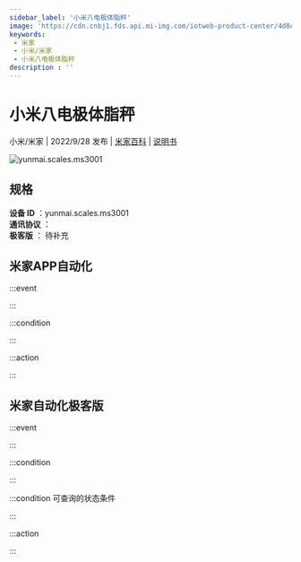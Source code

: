 ```yaml
---
sidebar_label: '小米八电极体脂秤'
image: 'https://cdn.cnbj1.fds.api.mi-img.com/iotweb-product-center/4d8ef4e6962243e5577eebab7d7f8b02_1654512239541.png?GalaxyAccessKeyId=AKVGLQWBOVIRQ3XLEW&Expires=9223372036854775807&Signature=9O4xeiGYJfzqMa/VfdARgAS8MB4='
keywords: 
 - 米家
 - 小米/米家
 - 小米八电极体脂秤
description : ''
---
```

# 小米八电极体脂秤

小米/米家 | 2022/9/28 发布 | [米家百科](https://home.mi.com/webapp/content/baike/product/index.html?model=yunmai.scales.ms3001) | [说明书](https://home.mi.com/views/introduction.html?model=yunmai.scales.ms3001&region=cn)

![yunmai.scales.ms3001](https://cdn.cnbj1.fds.api.mi-img.com/iotweb-product-center/4d8ef4e6962243e5577eebab7d7f8b02_1654512239541.png?GalaxyAccessKeyId=AKVGLQWBOVIRQ3XLEW&Expires=9223372036854775807&Signature=9O4xeiGYJfzqMa/VfdARgAS8MB4=)

## 规格  
> 
**设备 ID** ：yunmai.scales.ms3001  
**通讯协议** ：  
**极客版**  ： 待补充 


## 米家APP自动化  

:::event  

:::

:::condition  

:::

:::action   

:::

## 米家自动化极客版  

:::event  

:::

:::condition  

:::

:::condition 可查询的状态条件  

:::

:::action  

:::

        
